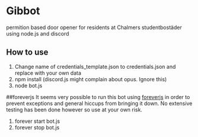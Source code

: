 # Gibbot
permition based door opener for residents at Chalmers studentbostäder using node.js and discord

## How to use
1. Change name of credentials_template.json to credentials.json and replace with your own data
2. npm install (discord.js might complain about opus. Ignore this)
3. node bot.js

##foreverjs
It seems very possible to run this bot using [foreverjs](https://github.com/foreverjs/forever) in order to prevent exceptions and general hiccups from bringing it down. No extensive testing has been done however so use at your own risk. 

1. forever start bot.js
2. forever stop bot.js

